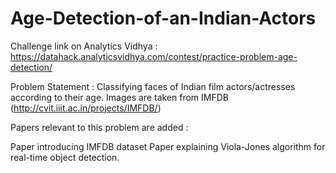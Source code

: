# Age-Detection-of-an-Indian-Actors

Challenge link on Analytics Vidhya : https://datahack.analyticsvidhya.com/contest/practice-problem-age-detection/

Problem Statement : Classifying faces of Indian film actors/actresses according to their age. Images are taken from IMFDB (http://cvit.iiit.ac.in/projects/IMFDB/) 

Papers relevant to this problem are added :

Paper introducing IMFDB dataset
Paper explaining Viola-Jones algorithm for real-time object detection.
